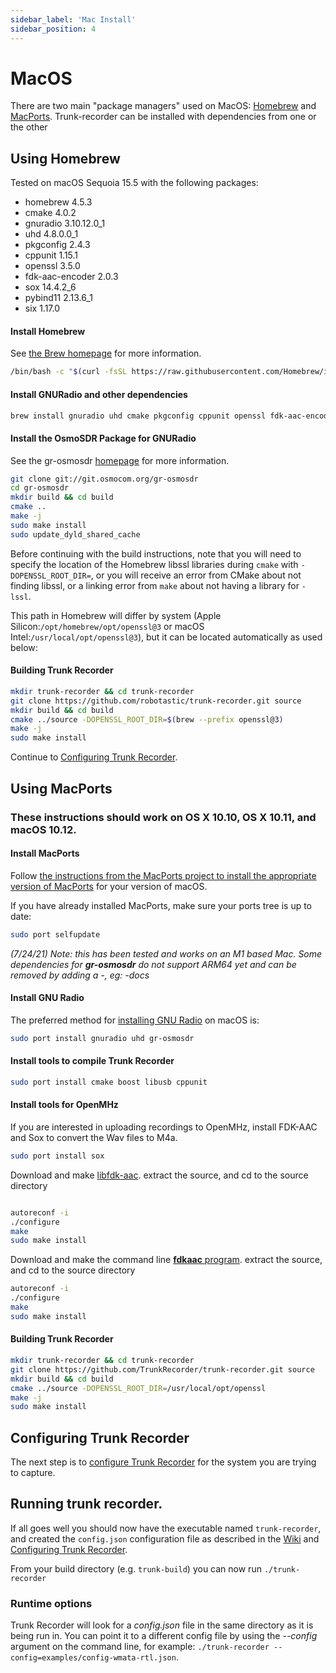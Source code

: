 ```yaml
---
sidebar_label: 'Mac Install'
sidebar_position: 4
---
```

# MacOS
There are two main "package managers" used on MacOS: [Homebrew](#using-homebrew) and [MacPorts](#using-macports). Trunk-recorder can be installed with dependencies from one or the other

## Using Homebrew
Tested on macOS Sequoia 15.5 with the following packages:

- homebrew 4.5.3
- cmake 4.0.2
- gnuradio 3.10.12.0_1
- uhd 4.8.0.0_1
- pkgconfig 2.4.3
- cppunit 1.15.1
- openssl 3.5.0
- fdk-aac-encoder 2.0.3
- sox 14.4.2_6
- pybind11 2.13.6_1
- six 1.17.0

#### Install Homebrew
See [the Brew homepage](https://brew.sh) for more information.
```bash
/bin/bash -c "$(curl -fsSL https://raw.githubusercontent.com/Homebrew/install/master/install.sh)"
```

#### Install GNURadio and other dependencies
```bash
brew install gnuradio uhd cmake pkgconfig cppunit openssl fdk-aac-encoder sox pybind11 six
```
#### Install the OsmoSDR Package for GNURadio
See the gr-osmosdr [homepage](https://osmocom.org/projects/gr-osmosdr/wiki/GrOsmoSDR) for more information.
```bash
git clone git://git.osmocom.org/gr-osmosdr
cd gr-osmosdr
mkdir build && cd build
cmake ..
make -j
sudo make install
sudo update_dyld_shared_cache
```
Before continuing with the build instructions, note that you will need to specify the location of the Homebrew libssl libraries during `cmake` with `-DOPENSSL_ROOT_DIR=`, or you will receive an error from CMake about not finding libssl, or a linking error from `make` about not having a library for `-lssl`.  

This path in Homebrew will differ by system (Apple Silicon:`/opt/homebrew/opt/openssl@3` or macOS Intel:`/usr/local/opt/openssl@3`), but it can be located automatically as used below:

#### Building Trunk Recorder
```bash
mkdir trunk-recorder && cd trunk-recorder
git clone https://github.com/robotastic/trunk-recorder.git source
mkdir build && cd build
cmake ../source -DOPENSSL_ROOT_DIR=$(brew --prefix openssl@3)
make -j
sudo make install
```
Continue to [Configuring Trunk Recorder](#configuring-trunk-recorder).

## Using MacPorts
### These instructions should work on OS X 10.10, OS X 10.11, and macOS 10.12.

#### Install MacPorts 

Follow [the instructions from the MacPorts project to install the appropriate version of MacPorts](https://www.macports.org/install.php) for your version of macOS.

If you have already installed MacPorts, make sure your ports tree is up to date:
```bash
sudo port selfupdate
```

*(7/24/21) Note: this has been tested and works on an M1 based Mac. Some dependencies for **gr-osmosdr** do not support ARM64 yet and can be removed by adding a -, eg: -docs*

#### Install GNU Radio

The preferred method for [installing GNU Radio](https://wiki.gnuradio.org/index.php?title=MacInstall) on macOS is: 
 
```bash
sudo port install gnuradio uhd gr-osmosdr
```

#### Install tools to compile Trunk Recorder
```bash
sudo port install cmake boost libusb cppunit
```

#### Install tools for OpenMHz
If you are interested in uploading recordings to OpenMHz, install FDK-AAC and Sox  to convert the Wav files to M4a.
```bash
sudo port install sox
```

Download and make [libfdk-aac](https://github.com/mstorsjo/fdk-aac).
extract the source, and cd to the source directory

```bash

autoreconf -i
./configure
make
sudo make install
```

Download and make the command line [**fdkaac** program](https://github.com/nu774/fdkaac).
extract the source, and cd to the source directory
```bash
autoreconf -i
./configure
make
sudo make install
```

#### Building Trunk Recorder
```bash
mkdir trunk-recorder && cd trunk-recorder
git clone https://github.com/TrunkRecorder/trunk-recorder.git source
mkdir build && cd build
cmake ../source -DOPENSSL_ROOT_DIR=/usr/local/opt/openssl
make -j
sudo make install
```

## Configuring Trunk Recorder

The next step is to [configure Trunk Recorder](../CONFIGURE.md) for the system you are trying to capture.

## Running trunk recorder. 

If all goes well you should now have the executable named `trunk-recorder`, and created the `config.json` configuration file as described in the [Wiki](https://github.com/TrunkRecorder/trunk-recorder/wiki/Configuring-a-System) and [Configuring Trunk Recorder](https://github.com/TrunkRecorder/trunk-recorder/blob/master/docs/CONFIGURE.md).

From your build directory (e.g. `trunk-build`) you can now run
`./trunk-recorder`

### Runtime options

Trunk Recorder will look for a *config.json* file in the same directory as it is being run in. You can point it to a different config file by using the *--config* argument on the command line, for example: `./trunk-recorder --config=examples/config-wmata-rtl.json`.
